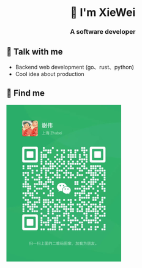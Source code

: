 
<h1 align="center">🫡  I'm XieWei </h1>
<h3 align="center">A software developer </h3>



## 💬 Talk with me
- Backend web development (go、rust、python)
- Cool idea about production


## 🫡 Find me

<img src='./img/wechat.jpg' alt='wu_xiaoshen' width='300'/>




